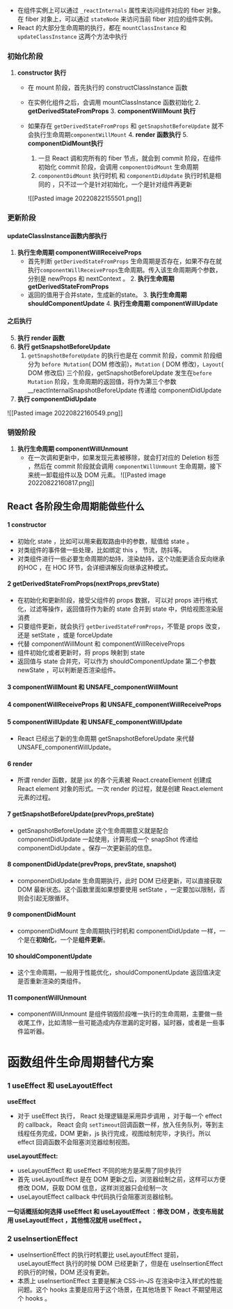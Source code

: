 - 在组件实例上可以通过 `_reactInternals` 属性来访问组件对应的 fiber 对象。在 fiber 对象上，可以通过 `stateNode` 来访问当前 fiber 对应的组件实例。
- React 的大部分生命周期的执行，都在 `mountClassInstance` 和`updateClassInstance` 这两个方法中执行
### 初始化阶段
1. **constructor 执行**
	- 在 mount 阶段，首先执行的 constructClassInstance 函数
	- 在实例化组件之后，会调用 mountClassInstance 函数初始化
	  2. **getDerivedStateFromProps**
	  3. **componentWillMount 执行**
	- 如果存在 `getDerivedStateFromProps` 和 `getSnapshotBeforeUpdate` 就不会执行生命周期`componentWillMount`
	  4. **render 函数执行**
	  5. **componentDidMount执行**
	  	1. 一旦 React 调和完所有的 fiber 节点，就会到 commit 阶段，在组件初始化 commit 阶段，会调用 `componentDidMount` 生命周期
	  	2. `componentDidMount` 执行时机 和 `componentDidUpdate` 执行时机是相同的 ，只不过一个是针对初始化，一个是针对组件再更新
	  
	  ![[Pasted image 20220822155501.png]]
### 更新阶段
#### updateClassInstance函数内部执行
1. **执行生命周期 componentWillReceiveProps**
	- 首先判断 `getDerivedStateFromProps` 生命周期是否存在，如果不存在就执行`componentWillReceiveProps`生命周期。传入该生命周期两个参数，分别是 newProps 和 nextContext 。
	  2. **执行生命周期 getDerivedStateFromProps**
	- 返回的值用于合并state，生成新的state。
	  3. **执行生命周期 shouldComponentUpdate**
	  4. **执行生命周期 componentWillUpdate**
#### 之后执行
5. **执行 render 函数**
6. **执行 getSnapshotBeforeUpdate**
	1. `getSnapshotBeforeUpdate` 的执行也是在 commit 阶段，commit 阶段细分为 `before Mutation`( DOM 修改前)，`Mutation` ( DOM 修改)，`Layout`( DOM 修改后) 三个阶段，getSnapshotBeforeUpdate 发生在`before Mutation` 阶段，生命周期的返回值，将作为第三个参数 __reactInternalSnapshotBeforeUpdate 传递给 componentDidUpdate
7. **执行 componentDidUpdate**

![[Pasted image 20220822160549.png]]
### 销毁阶段
1. **执行生命周期 componentWillUnmount**
	- 在一次调和更新中，如果发现元素被移除，就会打对应的 Deletion 标签 ，然后在 commit 阶段就会调用 `componentWillUnmount` 生命周期，接下来统一卸载组件以及 DOM 元素。
	  ![[Pasted image 20220822160817.png]]
## React 各阶段生命周期能做些什么
#### 1 constructor
- 初始化 state ，比如可以用来截取路由中的参数，赋值给 state 。
- 对类组件的事件做一些处理，比如绑定 this ， 节流，防抖等。
- 对类组件进行一些必要生命周期的劫持，渲染劫持，这个功能更适合反向继承的HOC ，在 HOC 环节，会详细讲解反向继承这种模式。
#### 2 getDerivedStateFromProps(nextProps,prevState)
- 在初始化和更新阶段，接受父组件的 props 数据， 可以对 props 进行格式化，过滤等操作，返回值将作为新的 state 合并到 state 中，供给视图渲染层消费
- 只要组件更新，就会执行 `getDerivedStateFromProps`，不管是 props 改变，还是 setState ，或是 forceUpdate
- 代替 componentWillMount 和 componentWillReceiveProps
- 组件初始化或者更新时，将 props 映射到 state
- 返回值与 state 合并完，可以作为 shouldComponentUpdate 第二个参数 newState ，可以判断是否渲染组件。
#### 3 componentWillMount 和 UNSAFE_componentWillMount
#### 4 componentWillReceiveProps 和 UNSAFE_componentWillReceiveProps
#### 5 componentWillUpdate 和 UNSAFE_componentWillUpdate
- React 已经出了新的生命周期 getSnapshotBeforeUpdate 来代替 UNSAFE_componentWillUpdate。
#### 6 render
- 所谓 render 函数，就是 jsx 的各个元素被 React.createElement 创建成 React element 对象的形式。一次 render 的过程，就是创建 React.element 元素的过程。
#### 7 getSnapshotBeforeUpdate(prevProps,preState)
- getSnapshotBeforeUpdate 这个生命周期意义就是配合componentDidUpdate 一起使用，计算形成一个 snapShot 传递给 componentDidUpdate 。保存一次更新前的信息。
#### 8 componentDidUpdate(prevProps, prevState, snapshot)
- componentDidUpdate 生命周期执行，此时 DOM 已经更新，可以直接获取 DOM 最新状态。这个函数里面如果想要使用 setState ，一定要加以限制，否则会引起无限循环。
#### 9 componentDidMount
- componentDidMount 生命周期执行时机和 componentDidUpdate 一样，一个是在**初始化**，一个是**组件更新**。
#### 10 shouldComponentUpdate
- 这个生命周期，一般用于性能优化，shouldComponentUpdate 返回值决定是否重新渲染的类组件。
#### 11 componentWillUnmount
- componentWillUnmount 是组件销毁阶段唯一执行的生命周期，主要做一些收尾工作，比如清除一些可能造成内存泄漏的定时器，延时器，或者是一些事件监听器。


#  函数组件生命周期替代方案

### 1 useEffect 和 useLayoutEffect
**useEffect**
- 对于 useEffect 执行， React 处理逻辑是采用异步调用 ，对于每一个 effect 的 callback， React 会向 `setTimeout`回调函数一样，放入任务队列，等到主线程任务完成，DOM 更新，js 执行完成，视图绘制完毕，才执行。所以 effect 回调函数不会阻塞浏览器绘制视图。


**useLayoutEffect:**
- useLayoutEffect 和 useEffect 不同的地方是采用了同步执行
- 首先 useLayoutEffect 是在 DOM 更新之后，浏览器绘制之前，这样可以方便修改 DOM，获取 DOM 信息，这样浏览器只会绘制一次
- useLayoutEffect callback 中代码执行会阻塞浏览器绘制。

**一句话概括如何选择 useEffect 和 useLayoutEffect ：修改 DOM ，改变布局就用 useLayoutEffect ，其他情况就用 useEffect 。**

### 2 useInsertionEffect
- useInsertionEffect 的执行时机要比 useLayoutEffect 提前，useLayoutEffect 执行的时候 DOM 已经更新了，但是在 useInsertionEffect 的执行的时候，DOM 还没有更新。
- 本质上 useInsertionEffect 主要是解决 CSS-in-JS 在渲染中注入样式的性能问题。这个 hooks 主要是应用于这个场景，在其他场景下 React 不期望用这个 hooks 。
